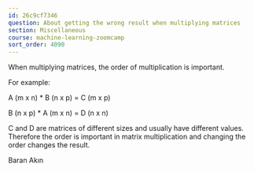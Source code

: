 ```yaml
---
id: 26c9cf7346
question: About getting the wrong result when multiplying matrices
section: Miscellaneous
course: machine-learning-zoomcamp
sort_order: 4090
---
```


When multiplying matrices, the order of multiplication is important.

For example:

A (m x n) * B (n x p) = C (m x p)

B (n x p) * A (m x n) = D (n x n)

C and D are matrices of different sizes and usually have different values. Therefore the order is important in matrix multiplication and changing the order changes the result.

Baran Akın


